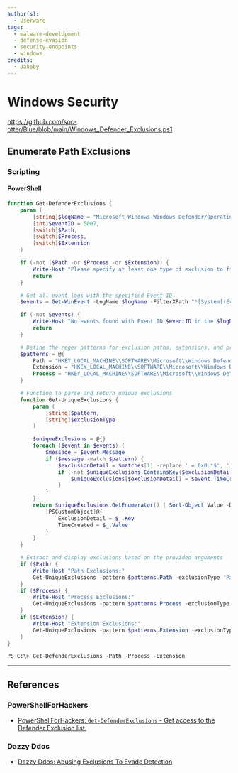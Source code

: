 ```yaml
---
author(s):
  - Userware
tags:
  - malware-development
  - defense-evasion
  - security-endpoints
  - windows
credits:
  - Jakoby
---
```

# Windows Security

https://github.com/soc-otter/Blue/blob/main/Windows_Defender_Exclusions.ps1

## Enumerate Path Exclusions

### Scripting

#### PowerShell

```powershell
function Get-DefenderExclusions {
    param (
        [string]$logName = "Microsoft-Windows-Windows Defender/Operational",
        [int]$eventID = 5007,
        [switch]$Path,
        [switch]$Process,
        [switch]$Extension
    )

    if (-not ($Path -or $Process -or $Extension)) {
        Write-Host "Please specify at least one type of exclusion to filter: -Path, -Process, -Extension."
        return
    }

    # Get all event logs with the specified Event ID
    $events = Get-WinEvent -LogName $logName -FilterXPath "*[System[(EventID=$eventID)]]" -ErrorAction SilentlyContinue

    if (-not $events) {
        Write-Host "No events found with Event ID $eventID in the $logName log."
        return
    }

    # Define the regex patterns for exclusion paths, extensions, and processes
    $patterns = @{
        Path = "HKEY_LOCAL_MACHINE\\SOFTWARE\\Microsoft\\Windows Defender\\Exclusions\\Paths\\([^`"]+)"
        Extension = "HKEY_LOCAL_MACHINE\\SOFTWARE\\Microsoft\\Windows Defender\\Exclusions\\Extensions\\([^`"]+)"
        Process = "HKEY_LOCAL_MACHINE\\SOFTWARE\\Microsoft\\Windows Defender\\Exclusions\\Processes\\([^`"]+)"
    }

    # Function to parse and return unique exclusions
    function Get-UniqueExclusions {
        param (
            [string]$pattern,
            [string]$exclusionType
        )

        $uniqueExclusions = @{}
        foreach ($event in $events) {
            $message = $event.Message
            if ($message -match $pattern) {
                $exclusionDetail = $matches[1] -replace ' = 0x0.*$', '' -replace 'New value:', '' -replace '^\s+|\s+$', ''
                if (-not $uniqueExclusions.ContainsKey($exclusionDetail) -or $event.TimeCreated -gt $uniqueExclusions[$exclusionDetail]) {
                    $uniqueExclusions[$exclusionDetail] = $event.TimeCreated
                }
            }
        }
        return $uniqueExclusions.GetEnumerator() | Sort-Object Value -Descending | ForEach-Object {
            [PSCustomObject]@{
                ExclusionDetail = $_.Key
                TimeCreated = $_.Value
            }
        }
    }

    # Extract and display exclusions based on the provided arguments
    if ($Path) {
        Write-Host "Path Exclusions:"
        Get-UniqueExclusions -pattern $patterns.Path -exclusionType 'Path' | Format-Table -Property ExclusionDetail, TimeCreated -AutoSize -Wrap
    }
    if ($Process) {
        Write-Host "Process Exclusions:"
        Get-UniqueExclusions -pattern $patterns.Process -exclusionType 'Process' | Format-Table -Property ExclusionDetail, TimeCreated -AutoSize -Wrap
    }
    if ($Extension) {
        Write-Host "Extension Exclusions:"
        Get-UniqueExclusions -pattern $patterns.Extension -exclusionType 'Extension' | Format-Table -Property ExclusionDetail, TimeCreated -AutoSize -Wrap
    }
}
```

```
PS C:\> Get-DefenderExclusions -Path -Process -Extension
```

---
## References

### PowerShellForHackers

- [PowerShellForHackers: `Get-DefenderExclusions` - Get access to the Defender Exclusion list.](https://powershellforhackers.com/payloads/scripts/get-defender-exclusions.html)

### Dazzy Ddos

- [Dazzy Ddos: Abusing Exclusions To Evade Detection](https://dazzyddos.github.io/posts/Abusing_Exclusions_To_Evade_Detection/)